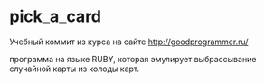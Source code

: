 # pick_a_card
Учебный коммит из курса на сайте
http://goodprogrammer.ru/

программа на языке RUBY, которая эмулирует выбрассывание случайной карты из колоды карт. 
